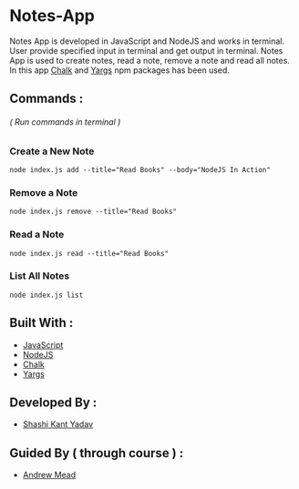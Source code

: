 # Notes-App
Notes App is developed in JavaScript and NodeJS and works in terminal. User provide specified input in terminal and get output in terminal. Notes App is used to create notes, read a note, remove a note and read all notes. In this app [Chalk](https://www.npmjs.com/package/chalk) and [Yargs](https://www.npmjs.com/package/yargs) npm packages has been used.


## Commands : 
###### ( Run commands in terminal )

### Create a New Note
``` node index.js add --title="Read Books" --body="NodeJS In Action" ```

### Remove a Note
``` node index.js remove --title="Read Books" ```

### Read a Note
``` node index.js read --title="Read Books" ```

### List All Notes
``` node index.js list ```


## Built With :
- [JavaScript](https://developer.mozilla.org/en-US/docs/Web/JavaScript)
- [NodeJS](https://nodejs.org/en/)
- [Chalk](https://www.npmjs.com/package/chalk)
- [Yargs](https://www.npmjs.com/package/yargs)

## Developed By :
* [Shashi Kant Yadav](https://github.com/shashikant712)

## Guided By ( through course ) :
* [Andrew Mead](https://github.com/andrewjmead)
